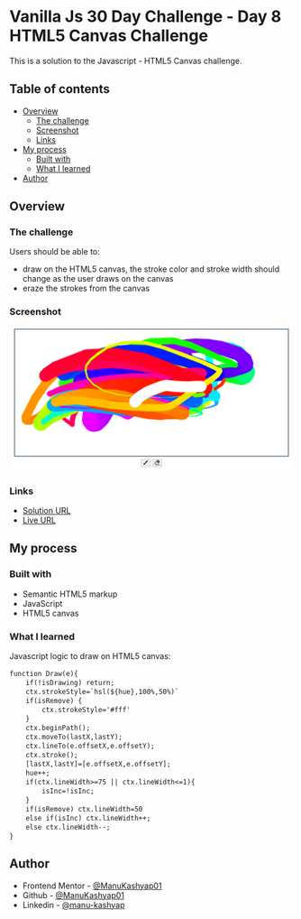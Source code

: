 # Vanilla Js 30 Day Challenge - Day 8 HTML5 Canvas Challenge

This is a solution to the Javascript - HTML5 Canvas challenge.

## Table of contents

- [Overview](#overview)
  - [The challenge](#the-challenge)
  - [Screenshot](#screenshot)
  - [Links](#links)
- [My process](#my-process)
  - [Built with](#built-with)
  - [What I learned](#what-i-learned)
- [Author](#author)

## Overview

### The challenge

Users should be able to:

- draw on the HTML5 canvas, the stroke color and stroke width should change as the user draws on the canvas
- eraze the strokes from the canvas

### Screenshot

![](./screenshot.png)

### Links

- [Solution URL](https://github.com/ManuKashyap01/Vanilla-JS-30-Day-Challenge)
- [Live URL](https://day-8-html-canvas.netlify.app/)

## My process

### Built with

- Semantic HTML5 markup
- JavaScript
- HTML5 canvas

### What I learned

Javascript logic to draw on HTML5 canvas:

```
function Draw(e){
    if(!isDrawing) return;
    ctx.strokeStyle=`hsl(${hue},100%,50%)`
    if(isRemove) {
        ctx.strokeStyle='#fff'
    }
    ctx.beginPath();
    ctx.moveTo(lastX,lastY);
    ctx.lineTo(e.offsetX,e.offsetY);
    ctx.stroke();
    [lastX,lastY]=[e.offsetX,e.offsetY];
    hue++;
    if(ctx.lineWidth>=75 || ctx.lineWidth<=1){
        isInc=!isInc;
    }
    if(isRemove) ctx.lineWidth=50
    else if(isInc) ctx.lineWidth++;
    else ctx.lineWidth--;
}
```
## Author

- Frontend Mentor - [@ManuKashyap01](https://www.frontendmentor.io/profile/ManuKashyap01)
- Github - [@ManuKashyap01](https://github.com/ManuKashyap01)
- Linkedin - [@manu-kashyap](https://www.linkedin.com/in/manu-kashyap/)
